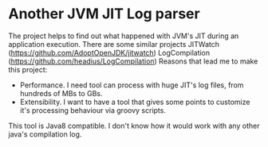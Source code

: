 # Another JVM JIT Log parser

The project helps to find out what happened with JVM's JIT during an application execution.
There are some similar projects JITWatch (https://github.com/AdoptOpenJDK/jitwatch) LogCompilation (https://github.com/headius/LogCompilation)
Reasons that lead me to make this project:
* Performance. I need tool can process with huge JIT's log files, from hundreds of MBs to GBs.
* Extensibility. I want to have a tool that gives some points to customize it's processing behaviour via groovy scripts.

This tool is Java8 compatible. I don't know how it would work with any other java's compilation log.